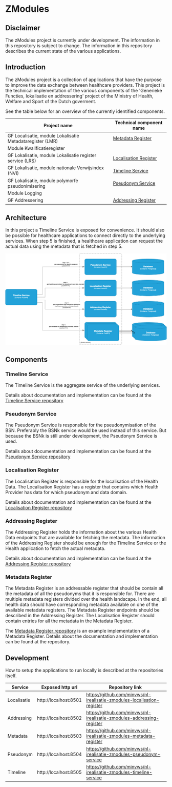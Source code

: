 # ZModules

## Disclaimer

The zModules project is currently under development. The information in this repository is 
subject to change. The information in this repository describes the current state of the
various applications.

## Introduction

The zModules project is a collection of applications that have the purpose to improve the
data exchange between healthcare providers. This project is the technical implementation of 
the various components of the 'Generieke Functies, lokalisatie en addressering' project of the 
Ministry of Health, Welfare and Sport of the Dutch goverment.

See the table below for an overview of the currently identified components.

| Project name                                              | Technical component name                        |
|-----------------------------------------------------------|-------------------------------------------------|
| GF Localisatie, module Lokalisatie Metadataregister (LMR) | [Metadata Register](#metadata-register)         |
| Module Kwalificatieregister                               |                                                 |
| GF Lokalisatie, module Lokalisatie register service (LRS) | [Localisation Register](#localisation-register) |
| GF Lokalisatie, module nationale Verwijsindex (NVI)       | [Timeline Service](#timeline-service)           |
| GF Lokalisatie, module polymorfe pseudonimisering         | [Pseudonym Service](#pseudonym-service)         |
| Module Logging                                            |                                                 |
| GF Addressering                                           | [Addressing Register](#addressing-register)     |

## Architecture

In this project a Timeline Service is exposed for convenience. It should also be possible
for healthcare applications to connect directly to the underlying services.
When step 5 is finished, a healthcare application can request the actual data using the 
metadata that is fetched in step 5.

![alt text](assets/system.png "system")

## Components

### Timeline Service

The Timeline Service is the aggregate service of the underlying services. 

Details about documentation and implementation can be found at the
[Timeline Service repository](https://github.com/minvws/nl-irealisatie-zmodules-timeline-service)

### Pseudonym Service

The Pseudonym Service is responsible for the pseudonymisation of the BSN. Preferably the
BSNk service would be used instead of this service. But because the BSNk is still under
development, the Pseudonym Service is used.

Details about documentation and implementation can be found at the
[Pseudonym Service repository](https://github.com/minvws/nl-irealisatie-zmodules-pseudonym-service)

### Localisation Register

The Localisation Register is responsible for the localisation of the Health Data. The Localisation
Register has a register that contains which Health Provider has data for which pseudonym and data domain. 

Details about documentation and implementation can be found at the
[Localisation Register repository](https://github.com/minvws/nl-irealisatie-zmodules-localisation-register)

### Addressing Register

The Addressing Register holds the information about the various Health Data endpoints that are available
for fetching the metadata. The information of the Addressing Register should be enough for the Timeline
Service or the Health application to fetch the actual metadata.

Details about documentation and implementation can be found at the
[Addressing Register repository](https://github.com/minvws/nl-irealisatie-zmodules-addressing-register)

### Metadata Register

The Metadata Register is an addressable register that should be contain all the metadata of
all the pseudonyms that it is responsible for. There are multiple metadata registers divided over
the health landscape. In the end, all health data should have corresponding metadata available on one of the available
metadata registers. The Metadata Register endpoints should be described in the Addressing Register.
The Localisation Register should contain entries for all the metadata in the Metadata Register.

The [Metadata Register repository](https://github.com/minvws/nl-irealisatie-zmodules-metadata-register)
is an example implementation of a Metadata Register. Details about the documentation and implementation
can be found at the repository.

## Development

How to setup the applications to run locally is described at the repositories itself.

| Service      | Exposed http url       | Repository link                                                             |
|--------------|------------------------|-----------------------------------------------------------------------------|
| Localisatie  | http://localhost:8501  | https://github.com/minvws/nl-irealisatie-zmodules-localisation-register     |
| Addressing   | http://localhost:8502  | https://github.com/minvws/nl-irealisatie-zmodules-addressing-register       |
| Metadata     | http://localhost:8503  | https://github.com/minvws/nl-irealisatie-zmodules-metadata-register         |
| Pseudonym    | http://localhost:8504  | https://github.com/minvws/nl-irealisatie-zmodules-pseudonym-service         |
| Timeline     | http://localhost:8505  | https://github.com/minvws/nl-irealisatie-zmodules-timeline-service          |
